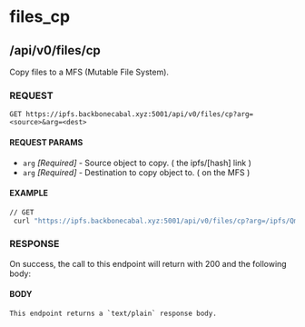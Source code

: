 # files_cp

## /api/v0/files/cp

Copy files to a MFS (Mutable File System).

### REQUEST

`GET https://ipfs.backbonecabal.xyz:5001/api/v0/files/cp?arg=<source>&arg=<dest>`

#### REQUEST PARAMS
- `arg` _[Required]_ - Source object to copy. ( the ipfs/[hash] link )
- `arg` _[Required]_ - Destination to copy object to. ( on the MFS )
 
#### EXAMPLE

```bash
// GET
 curl "https://ipfs.backbonecabal.xyz:5001/api/v0/files/cp?arg=/ipfs/QmSTkR1kkqMuGEeBS49dxVJjgHRMH6cUYa7D3tcHDQ3ea3&arg=/ipfs-examples-docs-001"
```

### RESPONSE

On success, the call to this endpoint will return with 200 and the following body:

#### BODY
```
This endpoint returns a `text/plain` response body.
```